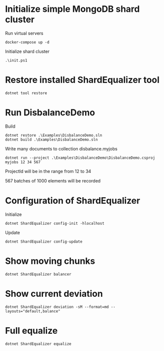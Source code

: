 # Initialize simple MongoDB shard cluster

Run virtual servers
```
docker-compose up -d
```

Initialize shard cluster
```
.\init.ps1
```

# Restore installed ShardEqualizer tool

```shell
dotnet tool restore
```

# Run DisbalanceDemo

Build
```shell
dotnet restore .\Examples\DisbalanceDemo.sln
dotnet build .\Examples\DisbalanceDemo.sln
```

Write many documents to collection disbalance.myjobs

```shell
dotnet run --project .\Examples\DisbalanceDemo\DisbalanceDemo.csproj myjobs 12 34 567
```

ProjectId will be in the range from 12 to 34

567 batches of 1000 elements will be recorded

# Configuration of ShardEqualizer

Initialize
```shell
dotnet ShardEqualizer config-init -hlocalhost
```
Update
```shell
dotnet ShardEqualizer config-update
```

# Show moving chunks

```shell
dotnet ShardEqualizer balancer
```

# Show current deviation

```shell
dotnet ShardEqualizer deviation -sM --format=md --layouts="default,balance"
```

# Full equalize

```shell
dotnet ShardEqualizer equalize
```
